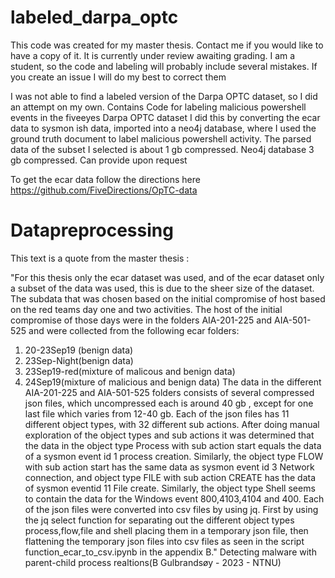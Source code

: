 # labeled_darpa_optc
This code was created for my master thesis. Contact me if you would like to have a copy of it. It is currently under review awaiting grading.
I am a student, so the code and labeling will probably include several mistakes. If you create an issue I will do my best to correct them

I was not able to find a labeled version of the Darpa OPTC dataset, so I did an attempt on my own. 
Contains Code for labeling malicious powershell events in the fiveeyes Darpa OPTC dataset
I did this by converting the ecar data to sysmon ish data, imported into a neo4j database, where I used the ground truth document to label malicious powershell activity.
The parsed data of the subset I selected is about 1 gb compressed. Neo4j database 3 gb compressed. Can provide upon request

To get the ecar data follow the directions here
https://github.com/FiveDirections/OpTC-data




# **Datapreprocessing**

This text is a quote from the master thesis : 

"For this thesis only the ecar dataset was used, and of the ecar dataset only a subset of the
data was used, this is due to the sheer size of the dataset.
The subdata that was chosen based on the initial compromise of host based on the
red teams day one and two activities. The host of the initial compromise of those days
were in the folders AIA-201-225 and AIA-501-525 and were collected from the following
ecar folders:
1. 20-23Sep19 (benign data)
2. 23Sep-Night(benign data)
3. 23Sep19-red(mixture of malicous and benign data)
4. 24Sep19(mixture of malicious and benign data)
The data in the different AIA-201-225 and AIA-501-525 folders consists of several compressed json files, which uncompressed each is around 40 gb , except for one last file
which varies from 12-40 gb.
Each of the json files has 11 different object types, with 32 different sub actions. After
doing manual exploration of the object types and sub actions it was determined that the
data in the object type Process with sub action start equals the data of a sysmon event
id 1 process creation. Similarly, the object type FLOW with sub action start has the same
data as sysmon event id 3 Network connection, and object type FILE with sub action
CREATE has the data of sysmon eventid 11 File create. Similarly, the object type Shell
seems to contain the data for the Windows event 800,4103,4104 and 400.
Each of the json files were converted into csv files by using jq. First by using the jq
select function for separating out the different object types process,flow,file and shell
placing them in a temporary json file, then flattening the temporary json files into csv
files as seen in the script function_ecar_to_csv.ipynb in the appendix B." Detecting malware with parent-child process realtions(B Gulbrandsøy - 2023 - NTNU)
